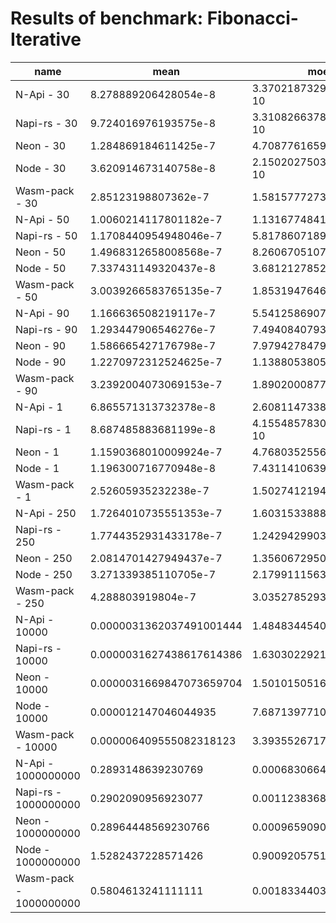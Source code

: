 # Results of benchmark: Fibonacci-Iterative

|name|mean|moe|
|----|----|----|
|N-Api - 30|8.278889206428054e-8|3.3702187329589727e-10|
|Napi-rs - 30|9.724016976193575e-8|3.3108266378464823e-10|
|Neon - 30|1.284869184611425e-7|4.708776165938863e-10|
|Node - 30|3.620914673140758e-8|2.1502027503040027e-10|
|Wasm-pack - 30|2.85123198807362e-7|1.5815777273127746e-9|
|N-Api - 50|1.0060214117801182e-7|1.1316774841949887e-9|
|Napi-rs - 50|1.1708440954948046e-7|5.817860718959363e-10|
|Neon - 50|1.4968312658008568e-7|8.260670510783073e-10|
|Node - 50|7.337431149320437e-8|3.681212785261377e-10|
|Wasm-pack - 50|3.0039266583765135e-7|1.8531947646178886e-9|
|N-Api - 90|1.166636508219117e-7|5.541258690700268e-10|
|Napi-rs - 90|1.293447906546276e-7|7.494084079320874e-10|
|Neon - 90|1.586665427176798e-7|7.979427847958318e-10|
|Node - 90|1.2270972312524625e-7|1.1388053805546618e-9|
|Wasm-pack - 90|3.2392004073069153e-7|1.890200087729261e-9|
|N-Api - 1|6.865571313732378e-8|2.60811473389845e-10|
|Napi-rs - 1|8.687485883681199e-8|4.1554857830079226e-10|
|Neon - 1|1.1590368010009924e-7|4.768035255631848e-10|
|Node - 1|1.196300716770948e-8|7.431141063961486e-11|
|Wasm-pack - 1|2.52605935232238e-7|1.502741219407857e-9|
|N-Api - 250|1.7264010735551353e-7|1.6031533888870432e-9|
|Napi-rs - 250|1.7744352931433178e-7|1.2429429903457695e-9|
|Neon - 250|2.0814701427949437e-7|1.356067295054687e-9|
|Node - 250|3.271339385110705e-7|2.1799111563691304e-9|
|Wasm-pack - 250|4.288803919804e-7|3.0352785293545404e-9|
|N-Api - 10000|0.0000031362037491001444|1.4848344540539327e-8|
|Napi-rs - 10000|0.0000031627438617614386|1.6303022921132254e-8|
|Neon - 10000|0.0000031669847073659704|1.5010150516542762e-8|
|Node - 10000|0.000012147046044935|7.687139771073822e-8|
|Wasm-pack - 10000|0.000006409555082318123|3.393552671710404e-8|
|N-Api - 1000000000|0.2893148639230769|0.0006830664732279518|
|Napi-rs - 1000000000|0.2902090956923077|0.0011238368422840487|
|Neon - 1000000000|0.28964448569230766|0.0009659090217820965|
|Node - 1000000000|1.5282437228571426|0.9009205751324283|
|Wasm-pack - 1000000000|0.5804613241111111|0.0018334403179561228|
